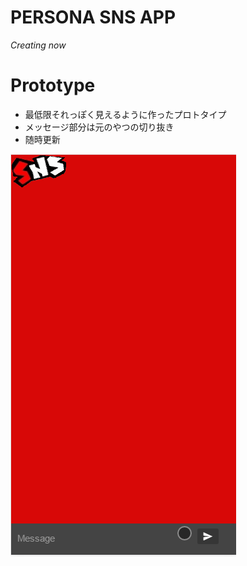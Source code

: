 # PERSONA SNS APP
_Creating now_

# Prototype
* 最低限それっぽく見えるように作ったプロトタイプ
* メッセージ部分は元のやつの切り抜き
* 随時更新

![demo](https://github.com/73spica/persona_sns/blob/master/demo/persona_sns_proto01.gif)

